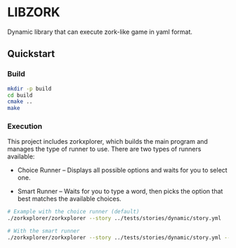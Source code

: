 # LIBZORK

Dynamic library that can execute zork-like game in yaml format.

## Quickstart

### Build

```bash
mkdir -p build
cd build
cmake ..
make
```

### Execution

This project includes zorkxplorer, which builds the main program and manages the type of runner to use.
There are two types of runners available:

- Choice Runner – Displays all possible options and waits for you to select one.

- Smart Runner – Waits for you to type a word, then picks the option that best matches the available choices.



```bash
# Example with the choice runner (default) 
./zorkxplorer/zorkxplorer --story ../tests/stories/dynamic/story.yml

# With the smart runner
./zorkxplorer/zorkxplorer --story ../tests/stories/dynamic/story.yml --smart ../tests/synonyms.yml
```
